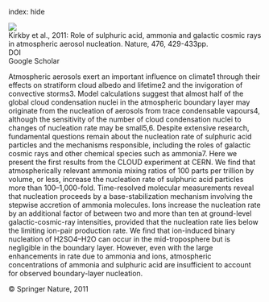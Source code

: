 index: hide

<div class="Citation">
    <div class="Citation-thumb CitationThumb-linked"  data-href="https://doi.org/10.1038/nature10343">
      <img src="https://static.claimspace.cloud/climate-study-static/refs/thumbs/8/Kirkby_et_al_2011-thumb.png" />
    </div>

  <div class="Citation-body">
    <div class="Citation-text">Kirkby et al., 2011: Role of sulphuric acid, ammonia and galactic cosmic rays in atmospheric aerosol nucleation. <span class="Article-journal">Nature, </span><span class="Article-volume">476, </span>429-433pp.</div>
    <div class="Citation-links">
      <div class="CitationLink" data-href="https://doi.org/10.1038/nature10343">
        <div class="CitationLink-icon CitationLink-Doi"></div>
        <div class="CitationLink-text">DOI</div>
      </div>
      <div class="CitationLink" data-href="https://scholar.google.com/scholar?q=10.1038/nature10343">
        <div class="CitationLink-icon CitationLink-Scholar"></div>
        <div class="CitationLink-text">Google Scholar</div>
      </div>
    </div>
  </div>
</div>

Atmospheric aerosols exert an important influence on climate1 through their effects on stratiform cloud albedo and lifetime2 and the invigoration of convective storms3. Model calculations suggest that almost half of the global cloud condensation nuclei in the atmospheric boundary layer may originate from the nucleation of aerosols from trace condensable vapours4, although the sensitivity of the number of cloud condensation nuclei to changes of nucleation rate may be small5,6. Despite extensive research, fundamental questions remain about the nucleation rate of sulphuric acid particles and the mechanisms responsible, including the roles of galactic cosmic rays and other chemical species such as ammonia7. Here we present the first results from the CLOUD experiment at CERN. We find that atmospherically relevant ammonia mixing ratios of 100 parts per trillion by volume, or less, increase the nucleation rate of sulphuric acid particles more than 100–1,000-fold. Time-resolved molecular measurements reveal that nucleation proceeds by a base-stabilization mechanism involving the stepwise accretion of ammonia molecules. Ions increase the nucleation rate by an additional factor of between two and more than ten at ground-level galactic-cosmic-ray intensities, provided that the nucleation rate lies below the limiting ion-pair production rate. We find that ion-induced binary nucleation of H2SO4–H2O can occur in the mid-troposphere but is negligible in the boundary layer. However, even with the large enhancements in rate due to ammonia and ions, atmospheric concentrations of ammonia and sulphuric acid are insufficient to account for observed boundary-layer nucleation.

<div class="Citation-copy">
&copy; Springer Nature, 2011
</div>